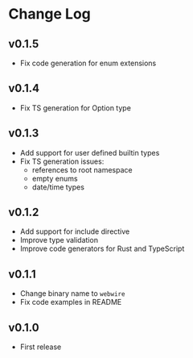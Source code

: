 # Change Log

## v0.1.5

* Fix code generation for enum extensions

## v0.1.4

* Fix TS generation for Option type

## v0.1.3

* Add support for user defined builtin types
* Fix TS generation issues:
  * references to root namespace
  * empty enums
  * date/time types

## v0.1.2

* Add support for include directive
* Improve type validation
* Improve code generators for Rust and TypeScript

## v0.1.1

* Change binary name to `webwire`
* Fix code examples in README

## v0.1.0

* First release
